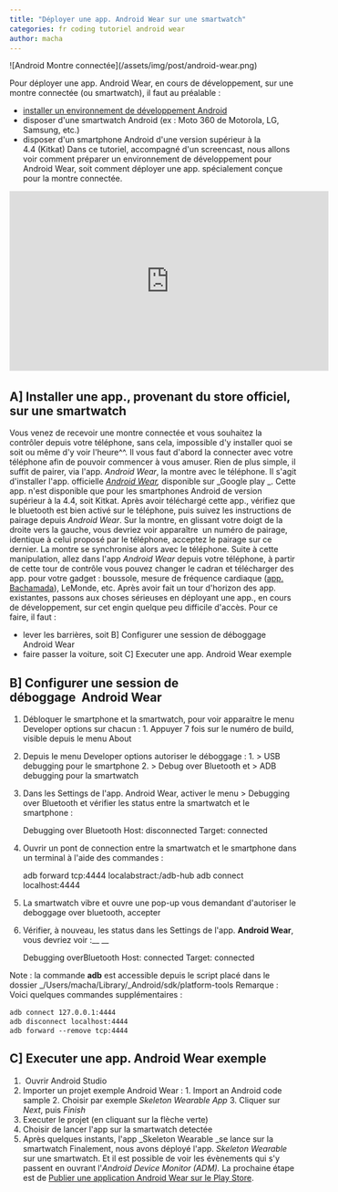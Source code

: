 ```yaml
---
title: "Déployer une app. Android Wear sur une smartwatch"
categories: fr coding tutoriel android wear
author: macha
---
```


<div class="text-center lead" markdown="1">
  ![Android Montre connectée](/assets/img/post/android-wear.png)
</div>

Pour déployer une app. Android Wear, en cours de développement, sur une montre connectée (ou smartwatch), il faut au préalable :

  * [installer un environnement de développement Android](/blog/2016/08/03/android-demarrage/)
  * disposer d'une smartwatch Android (ex : Moto 360 de Motorola, LG, Samsung, etc.)
  * disposer d'un smartphone Android d'une version supérieur à la 4.4 (Kitkat)
Dans ce tutoriel, accompagné d'un screencast, nous allons voir comment préparer un environnement de développement pour Android Wear, soit comment déployer une app. spécialement conçue pour la montre connectée.

<iframe width="560" height="315" src="https://www.youtube.com/embed/o4bqwPQbWRA" frameborder="0" allowfullscreen></iframe>

<!--more-->

## A] Installer une app., provenant du store officiel, sur une smartwatch

Vous venez de recevoir une montre connectée et vous souhaitez la contrôler depuis votre téléphone, sans cela, impossible d'y installer quoi se soit ou même d'y voir l'heure^^. Il vous faut d'abord la connecter avec votre téléphone afin de pouvoir commencer à vous amuser. Rien de plus simple, il suffit de pairer, via l'app. _Android Wear_, la montre avec le téléphone. Il s'agit d'installer l'app. officielle _[Android Wear](https://play.google.com/store/apps/details?id=com.google.android.wearable.app&hl=en),_ disponible sur _Google play _. Cette app. n'est disponible que pour les smartphones Android de version supérieur à la 4.4, soit Kitkat. Après avoir téléchargé cette app., vérifiez que le bluetooth est bien activé sur le téléphone, puis suivez les instructions de pairage depuis _Android Wear_. Sur la montre, en glissant votre doigt de la droite vers la gauche, vous devriez voir apparaître  un numéro de pairage, identique à celui proposé par le téléphone, acceptez le pairage sur ce dernier. La montre se synchronise alors avec le téléphone. Suite à cette manipulation, allez dans l'app _Android Wear_ depuis votre téléphone, à partir de cette tour de contrôle vous pouvez changer le cadran et télécharger des app. pour votre gadget : boussole, mesure de fréquence cardiaque ([app. Bachamada](https://play.google.com/store/apps/details?id=fr.machada.bpm)), LeMonde, etc. Après avoir fait un tour d'horizon des app. existantes, passons aux choses sérieuses en déployant une app., en cours de développement, sur cet engin quelque peu difficile d'accès. Pour ce faire, il faut :

  * lever les barrières, soit B] Configurer une session de déboggage Android Wear
  * faire passer la voiture, soit C] Executer une app. Android Wear exemple

## B] Configurer une session de déboggage  Android Wear

  1. Débloquer le smartphone et la smartwatch, pour voir apparaitre le menu Developer options sur chacun :
    1. Appuyer 7 fois sur le numéro de build, visible depuis le menu About 
  2. Depuis le menu Developer options autoriser le déboggage :
    1. > USB debugging pour le smartphone
    2. > Debug over Bluetooth et > ADB debugging pour la smartwatch
  3. Dans les Settings de l'app. Android Wear, activer le menu > Debugging over Bluetooth et vérifier les status entre la smartwatch et le smartphone :

        Debugging over Bluetooth
    Host: disconnected
    Target: connected

  4. Ouvrir un pont de connection entre la smartwatch et le smartphone dans un terminal à l'aide des commandes :

        adb forward tcp:4444 localabstract:/adb-hub
    adb connect localhost:4444

  5. La smartwatch vibre et ouvre une pop-up vous demandant d'autoriser le deboggage over bluetooth, accepter
  6. Vérifier, à nouveau, les status dans les Settings de l'app. __Android Wear__, vous devriez voir :__ __

        Debugging overBluetooth
    Host: connected
    Target: connected

Note : la commande **adb** est accessible depuis le script placé dans le dossier _/Users/macha/Library/_Android/sdk/platform-tools Remarque : Voici quelques commandes supplémentaires :


    adb connect 127.0.0.1:4444
    adb disconnect localhost:4444
    adb forward --remove tcp:4444

## C] Executer une app. Android Wear exemple

  1.  Ouvrir Android Studio
  2. Importer un projet exemple Android Wear :
    1. Import an Android code sample
    2. Choisir par exemple _Skeleton Wearable App_
    3. Cliquer sur _Next_, puis _Finish_
  3. Executer le projet (en cliquant sur la flèche verte)
  4. Choisir de lancer l'app sur la smartwatch detectée
  5. Après quelques instants, l'app _Skeleton Wearable _se lance sur la smartwatch
Finalement, nous avons déployé l'app. _Skeleton Wearable_ sur une smartwatch. Et il est possible de voir les évènements qui s'y passent en ouvrant l'_Android Device Monitor (ADM)._ La prochaine étape est de [Publier une application Android Wear sur le Play Store](/blog/2015/10/14/publier-app-android-wear-playstore/).
